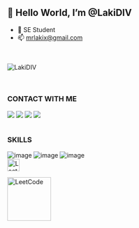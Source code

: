 ## 👋 Hello World, I’m @LakiDIV
- 👀 SE Student
- 📫 mrlakix@gmail.com

</br>


<p align="left"> <img src="https://komarev.com/ghpvc/?username=LakiDIV" alt="LakiDIV" /> </p> <br />


<!---
LakiDIV/LakiDIV is a ✨ special ✨ repository because its `README.md` (this file) appears on your GitHub profile.
You can click the Preview link to take a look at your changes.
--->
### CONTACT WITH ME
<div align="left">
<a href="https://www.instagram.com/mr_laki__/"><img align="center" src="https://img.shields.io/badge/INSTAGRAM-C841AC?style=for-the-badge&logo=instagram&logoColor=white"></a>
<a href="https://www.linkedin.com/in/xlaki/"><img align="center" src="https://img.shields.io/badge/LINKEDIN-1666C2?style=for-the-badge&logo=linkedin&logoColor=white"></a>
<a href="https://www.facebook.com/izlaki"> <img align="center" src="https://img.shields.io/badge/FACEBOOK-1666C2?style=for-the-badge&logo=facebook&logoColor=white"></a>
<a href="https://www.youtube.com/@LakiDIV"> <img align="center" src="https://img.shields.io/badge/YOUTUBE-ed3833?style=for-the-badge&logo=youtube&logoColor=white"></a> 
</div>
<br />

### SKILLS
![image](https://user-images.githubusercontent.com/51769692/201214342-4202eeb4-023a-4b6a-b34d-d00f6fce9a95.png)
![image](https://user-images.githubusercontent.com/51769692/201214357-d25f232f-0942-4060-b970-e3a5cd23ff25.png)
![image](https://user-images.githubusercontent.com/51769692/201214417-b55ff25a-dff4-471c-aef2-73b5fa3451e5.png)
<br/>
<img alt="LeetCode" height="28px" src="https://pboverflow.programadoresbrasil.com.br/uploads/default/original/2X/d/d9dc004be53fe32b9a9e97208cce02e9d64ffb3b.jpeg" /></a>

<!-- ![image](https://user-images.githubusercontent.com/51769692/201214367-ec7e69c5-195c-4efa-a429-6c27d371e278.png)
![image](https://user-images.githubusercontent.com/51769692/201214383-ac979fec-4e17-4506-a53a-f07ea4df9c7f.png)
![image](https://user-images.githubusercontent.com/51769692/201214399-2b1a8b6a-eff0-4e43-b477-86861757d7f7.png) -->

<a href="https://leetcode.com/LakiDIV/"> <img alt="LeetCode" width="100px" src="https://user-images.githubusercontent.com/51769692/201215829-5367859a-9381-4fda-8458-3a6b63c7f823.png" /></a>

